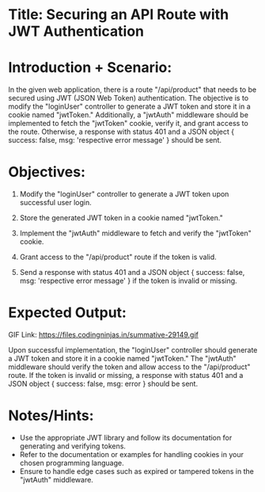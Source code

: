 # Title: Securing an API Route with JWT Authentication

# Introduction + Scenario:

In the given web application, there is a route "/api/product" that needs to be secured using JWT (JSON Web Token) authentication. The objective is to modify the "loginUser" controller to generate a JWT token and store it in a cookie named "jwtToken." Additionally, a "jwtAuth" middleware should be implemented to fetch the "jwtToken" cookie, verify it, and grant access to the route. Otherwise, a response with status 401 and a JSON object { success: false, msg: 'respective error message' } should be sent.

# Objectives:

1. Modify the "loginUser" controller to generate a JWT token upon successful user login.

2. Store the generated JWT token in a cookie named "jwtToken."

3. Implement the "jwtAuth" middleware to fetch and verify the "jwtToken" cookie.

4. Grant access to the "/api/product" route if the token is valid.

5. Send a response with status 401 and a JSON object { success: false, msg: 'respective error message' } if the token is invalid or missing.

# Expected Output:

GIF Link: https://files.codingninjas.in/summative-29149.gif

Upon successful implementation, the "loginUser" controller should generate a JWT token and store it in a cookie named "jwtToken." The "jwtAuth" middleware should verify the token and allow access to the "/api/product" route. If the token is invalid or missing, a response with status 401 and a JSON object { success: false, msg: error } should be sent.

# Notes/Hints:

- Use the appropriate JWT library and follow its documentation for generating and verifying tokens.
- Refer to the documentation or examples for handling cookies in your chosen programming language.
- Ensure to handle edge cases such as expired or tampered tokens in the "jwtAuth" middleware.
